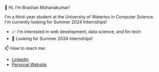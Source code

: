 👋 Hi, I’m Brashan Mohanakumar!

I'm a third-year student at the University of Waterloo in Computer Science. I'm currently looking for Summer 2024 Internships!

- 📈 I’m interested in web development, data science, and fin-tech
- 👀 Looking for Summer 2024 internships!

📫 How to reach me:
- <a href="https://www.linkedin.com/in/brashan-mohanakumar" alt="">Linkedin</a>
- <a href="https://brashanm.github.io" alt="">Personal Website</a>

